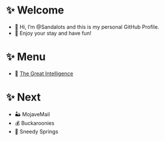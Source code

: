 # ✨ Welcome
- 👋 Hi, I’m @Sandalots and this is my personal GitHub Profile.
- 🍹 Enjoy your stay and have fun!

# ✨ Menu
- 🧑‍ [The Great Intelligence](https://www.sandymacdonald.co.uk)

# ✨ Next
- 🏜️ MojaveMail
- 💰 Buckaroonies
- 🌴 Sneedy Springs

<!---
Sandalots/Sandalots is a ✨ special ✨ repository because its `README.md` (this file) appears on your GitHub profile.
You can click the Preview link to take a look at your changes.
--->
